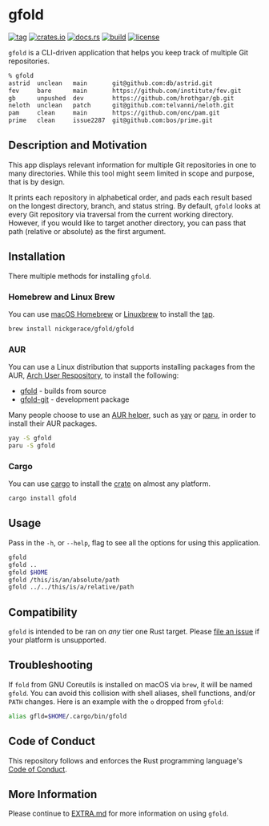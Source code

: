# gfold

[![tag](https://img.shields.io/github/v/tag/nickgerace/gfold?label=version&style=flat-square)](https://github.com/nickgerace/gfold/releases/latest)
[![crates.io](https://img.shields.io/crates/v/gfold?style=flat-square)](https://crates.io/crates/gfold)
[![docs.rs](https://img.shields.io/docsrs/gfold?style=flat-square)](https://docs.rs/gfold)
[![build](https://img.shields.io/github/workflow/status/nickgerace/gfold/merge/main?style=flat-square)](https://github.com/nickgerace/gfold/actions?query=workflow%3Amerge+branch%3Amain)
[![license](https://img.shields.io/github/license/nickgerace/gfold?style=flat-square)](./LICENSE)

`gfold` is a CLI-driven application that helps you keep track of multiple Git repositories.

```sh
% gfold
astrid  unclean   main       git@github.com:db/astrid.git
fev     bare      main       https://github.com/institute/fev.git
gb      unpushed  dev        https://github.com/hrothgar/gb.git
neloth  unclean   patch      git@github.com:telvanni/neloth.git
pam     clean     main       https://github.com/onc/pam.git
prime   clean     issue2287  git@github.com:bos/prime.git
```

## Description and Motivation

This app displays relevant information for multiple Git repositories in one to many directories.
While this tool might seem limited in scope and purpose, that is by design.

It prints each repository in alphabetical order, and pads each result based on the longest directory, branch, and status string.
By default, `gfold` looks at every Git repository via traversal from the current working directory.
However, if you would like to target another directory, you can pass that path (relative or absolute) as the first argument.

## Installation

There multiple methods for installing `gfold`.

### Homebrew and Linux Brew

You can use [macOS Homebrew](https://brew.sh) or [Linuxbrew](https://docs.brew.sh/Homebrew-on-Linux) to install the [tap](https://github.com/nickgerace/homebrew-gfold).

```sh
brew install nickgerace/gfold/gfold
```

### AUR

You can use a Linux distribution that supports installing packages from the AUR, [Arch User Respository](https://aur.archlinux.org/), to install the following:

- [gfold](https://aur.archlinux.org/packages/gfold/) - builds from source
- [gfold-git](https://aur.archlinux.org/packages/gfold-git/) - development package

Many people choose to use an [AUR helper](https://wiki.archlinux.org/index.php/AUR_helpers), such as [yay](https://github.com/Jguer/yay) or [paru](https://github.com/Morganamilo/paru), in order to install their AUR packages.

```sh
yay -S gfold
paru -S gfold
```

### Cargo

You can use [cargo](https://crates.io) to install the [crate](https://crates.io/crates/gfold) on almost any platform.

```sh
cargo install gfold
```

## Usage

Pass in the `-h`, or `--help`, flag to see all the options for using this application.

```sh
gfold
gfold ..
gfold $HOME
gfold /this/is/an/absolute/path
gfold ../../this/is/a/relative/path
```

## Compatibility

`gfold` is intended to be ran on *any* tier one Rust target.
Please [file an issue](https://github.com/nickgerace/gfold/issues) if your platform is unsupported.

## Troubleshooting

If `fold` from GNU Coreutils is installed on macOS via `brew`, it will be named `gfold`.
You can avoid this collision with shell aliases, shell functions, and/or `PATH` changes.
Here is an example with the `o` dropped from `gfold`:

```sh
alias gfld=$HOME/.cargo/bin/gfold
```

## Code of Conduct

This repository follows and enforces the Rust programming language's [Code of Conduct](https://www.rust-lang.org/policies/code-of-conduct).

## More Information

Please continue to [EXTRA.md](./docs/EXTRA.md) for more information on using `gfold`.
